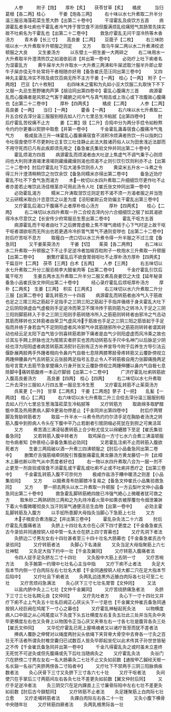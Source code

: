 <!-- { "loadSidebar": true } -->
　　人参　　　附子【炮】　　厚朴【炙】　　茯苓甘草【炙】　　橘皮　　　当归　　　葛根【各二两】桂心　　　干姜【炮各三两】
　　右十味以水七升煮取二升半分温三服忌海藻菘菜生葱大酢【出第二十卷中】
　　干湿霍乱及痰饮方五首
　　病源霍乱者多吐痢也干霍乱者冷气抟于胃饮食不消但腹满烦乱绞痛短气其肠胃先挟实故不吐痢名为干霍乱也【出第二十二卷中】
　　救急疗霍乱无问干湿冷热等木香汤方
　　青木香【长三寸】　　高良姜【二两】　　豆蔲子【二枚】
　　右三味防咀以水一大升煮取半升顿服之则定
　　又方
　　取乌牛屎二两以水二升煮沸绞滤顿服之大良
　　又生姜汤方
　　以东壁土一把生姜一大两碎之
　　右二味用水一大升煮取半升澄清热饮之如渴依前进【并出第一卷中】
　　必効疗上吐下痢者名为湿霍乱方
　　黄牛屎半大升许取水一大升煮三两沸和牛屎滤取汁服半升即止犂牛子屎亦佳无牛处常将干者相随亦好用【备急崔氏范汪同出第三卷中】
　　又四神丸主霍乱冷实不除及痰饮百病无所不主方干姜【一两】　桂心【一两】　附子【一两炮】　巴豆【六十枚制】
　　右四味末之蜜和为丸如小豆大饮服二丸取快下不下又服一丸忌生葱野猪肉芦笋【胡洽同出第四卷中】霍乱心腹痛方三首
　　病源霍乱而心腹痛者是风邪之气客于藏腑之间冷气与真气相击或上攻心或下攻腹故心腹痛也【出第二十二卷中】
　　厚朴【四两炙】　　　橘皮【二两】　　　人参【二两】高良姜【一两】　　当归【一两】　　　藿香【一两】
　　右六味以水七升煮取二升五合绞去滓分温三服服别相去如人行六七里忌生冷粘腻【出第四卷中】
　　肘后疗霍乱苦绞痛不止方
　　姜【二累】豉【二升】合捣中分为两分手捻令如粉熬令灼灼尔更番以熨脐中取愈【并第一卷中】
　　千金霍乱蛊毒宿食心腹痛冷气鬼气方
　　极咸盐汤三升一味霍乱心腹暴痛宿食不消积冷烦满者热饮一升以指刺口令吐宿食使尽不尽更刺吐讫复饮三吐佳静止此法大胜诸药俗人以为田舍浅近法鄙而不用守死而已凡有此疾即须先用之【备急崔氏集验文仲并同出第二十卷中】
　　霍乱烦渴方四首
　　病源霍乱而烦渴者由大吐逆上焦虚气不调气乗于心则烦闷也大利则津液竭津液竭则藏燥藏燥则渴也烦渴不止则引饮引饮则利亦不止【出第二十二卷中】肘后疗霍乱吐下后大渴多饮则杀人方
　　黄梁米五升水一斗煮之令得三升汁澄清稍稍饮之勿饮余饮【备急同糯米亦得出第二卷中】
　　备急近効疗霍乱不吐不下食气急而渴方
　　木一枚切以水四升煮取二升细细饮尽更作吐不止者亦差若止唯饮此汤佳根茎亦可用此汤令人吐【崔氏张文仲同出第一卷中】
　　必効霍乱渴方
　　糯米二升涛取泔饮讫则定若不渴不须一方渴者服之并当饱又云研糯米取白汁恣意饮之以差为度【泾阳崔尉云竒効偏主干霍乱出第三卷中】
　　又疗霍乱后渴口干腹痛不止者厚朴桂心汤方
　　厚朴【四两炙】　　桂心【二两】
　　右二味切以水四升煮取一升二合绞去滓内分六合细细饮之服了如其渴欲得冷水尽意饮之【长安传少府常服忌生葱出第二卷中】
　　霍乱干呕方五首
　　病源霍乱而干呕者由吐下之后脾胃虚极上焦不理气痞结于心下气时逆上故干呕干呕者谓欲呕而无所出也若更遇冷冷折胃气胃气不通则变哕也【出第二十二卷中】肘后疗苦呕不息方
　　取薤白一虎口切以水三升煮令得一升半服之不过三度【备急同】
　　又干姜茱萸汤方
　　干姜【切】　　茱萸【各二两熬】
　　右二味以水二升煮取一升顿服之下不止手足逆冷者加椒百粒附子一枚炮水三升煮取一升顿服【出第二卷中】
　　删繁疗霍乱后不欲食胃弱呕吐不止厚朴汤方厚朴【四两炙】　干扁豆叶【二两】　茯苓【三两】白术【五两】　　人参【三两】
　　右五味切以水七升煮取二升分三服忌桃李大醋雀肉等【出第二卷中】
　　千金疗霍乱引饮后辄干呕方
　　生姜五两水五升煮取二升半分二服又煮高良姜饮之大佳【延年秘录备急小品崔氏张文仲同出第二十卷中】
　　经心录疗霍乱后烦呕厚朴汤方
　　厚朴【二两炙】　生姜【三两】　枳实【三两炙】
　　右三味切以水六升煮取二升分三服【出第二卷中】霍乱转筋方一十四首
　　病源霍乱而转筋者由冷气入于筋故也足之三隂三阳之筋起于足指手之三阴三阳之筋起于手指并循络于身夫霍乱大吐下之后阴阳俱虚血气虚极则手足逆冷而荣卫不理冷抟于筋则筋为之转冷入于足之三阴三阳则脚筋转入于手之三阴三阳则手筋转随冷所入之筋筋则转转者由邪冷之气击动其筋而移转也又转筋者由荣卫气虚风冷于筋故也手足之三阴三阳之筋皆起于手足指而并络于身若血气不足阴阳虚者风冷邪气中其筋随邪所中之筋筋则转转者谓其转动也经云足太阳下血气皆少则喜转筋若肿下痛者是血气少则阳虚虚而风冷乘之故也诊其左手闗上肝脉也沈为隂隂实者肝实也苦肉动转筋左手尺中名神门以后脉足少阴经也浮为阳阳虚者病苦转筋其汤熨针石别有正方补养宣导今附于后养生方导引法云偃卧展两胫两手外踵者相向令鼻内气自极七息除两膝寒胫骨疼转筋又云覆卧傍视立两踵伸腰鼻内气去转筋又云张胫两足指号五息止令人不转筋极自用力张脚痛挽两足指号言寛大去筋节急挛躄痛久行身开张又云覆卧傍视立两踵伸腰以鼻内气自极七息除脚中痛转筋酸疼一本云疗脚弱【出第二十二卷中】
　　广济疗霍乱吐痢转筋欲入腹高良姜汤方
　　高良姜【四两】　桂心【四两】
　　右二味切以水七升煮取二升去滓分三服如人行四五里一服忌生冷生葱
　　又疗霍乱转筋不止茱萸汤方
　　呉茱茰【一升】　甘草【二两炙】　干姜【二两炮】蓼子【一把】　　乱髪【一两烧】　桂心【二两】
　　右六味切以水七升煮取二升三合绞去滓分温三服服别相去如人行六七里忌生葱海藻菘菜生冷粘腻等
　　又疗转筋方
　　取故绵多取酽醋甑中蒸及热用褁病人脚冷更易勿停差止【千金同并出第四卷中】
　　肘后疗两臂脚及胷胁转筋者方
　　取盐一升半水一斗煮令热灼灼尔渍手足在胸胁者汤洗之转筋入腹中到担病人令头在下腹中平乃止若剧者引隂阴缩必死犹在到担之可兾活耳
　　又方
　　煮苦酒三沸浸毡褁转筋上合少粉尤佳又以绵纒膝下至足【崔氏集验备急同】
　　又若转筋入腹中转者方
　　取鸡屎白一方寸匕水六合煮三沸温顿服勿令病者知【仲景经心录备急集验必効同】
　　又若霍乱注痢不止而转筋入腹欲死者方
　　生姜三两捣破以酒一升煮三四沸顿服之【肘后小品备急同出第二卷中】
　　删繁疗舌强筋缩牵阴股引胷腹胀痛霍乱黄龙藤汤方黄龙藤切一升【此樟木上藤也断以吹气从中贯度者好也】
　　右一物以水四升煮取八合为一服一剂不止更至一剂良验或宿食不消霍乱或干霍乱或吐痢不止或不吐痢并悉疗之【出第三卷中】
　　千金霍乱转筋入腹不可奈何方
　　极咸作盐汤于糟中暖渍之则差【小品集验同】
　　又方
　　以醋煮青布防脚膝冷复易之【备急文仲崔氏小品集验救急同】
　　又方
　　蓼一把去两头以水二升煮取一升顿服【一方云梨叶文仲小品备急同出第二十卷中】
　　救急霍乱脚转筋絶四肢已冷强气絶心上微暖者犹可救之方
　　取朱砂二两熟研防三两和之为丸待冷着火笼中如熏衣被厚覆勿令烟泄兼牀下着火令腹微暖彻良久当汗则渐气通便活忌生血物【出第一卷中】
　　必効主霍乱脚转筋及入腹方
　　以手抝所患脚大母指灸当脚心下急筋上七壮
　　又方
　　木子根皮合煮汤服之【并出第三卷中】
　　霍乱杂灸法二十六首
　　肘后疗霍乱先腹痛者法
　　灸脐上十四壮名太仓在心厌下四寸更度之【千金备急崔氏古今录验并同通按铜人经中管一名太仓在脐上四寸胃募也】
　　又疗先洞下者法
　　灸脐边二寸男左女右十四壮甚者至三十四十壮名大肠募也【千金备急崔氏古今录验同】
　　又疗转筋者法
　　灸脚心下名涌泉
　　又灸当足大母指聚筋上六七壮神騐
　　又灸足大指下约中一壮【千金及翼同】
　　又疗转筋入腹痛者法
　　令四人捉手足灸脐左二寸十四壮
　　又灸股中大筋上去阴一寸
　　又疗苦啘方法
　　灸手腕第一约理中七壮名心主当中指
　　又疗下痢不止者法
　　灸足大指本节内侧一寸白肉际左右七壮名大都【千金同通按铜人经大都二穴在足大指本节后陷中】
　　又疗吐且下痢者法
　　灸两乳边连黒外近腋白肉际各七壮可至二七壮
　　又疗苦烦闷急满法
　　灸心厌下三寸七壮名胃管【文仲同】
　　又法
　　以盐内脐中灸上二七壮【文仲千金翼同】
　　又疗苦绕脐痛急者法
　　灸脐下三寸三七壮名闗元良【文仲同】
　　又疗先吐者方
　　灸心下一寸十四壮又并疗下痢不止上气灸五十壮名巨阙正心厌尖头下一寸是也【千金翼文仲崔氏备急同通按铜人经巨阙在鸠尾下一寸心之募也】
　　又疗霍乱神秘起死灸法
　　以物横度病人口中屈之从心鸠尾度以下灸度下头五壮横度左右复灸五壮此三处并当先灸中央毕更横度左右也又灸脊上以物围令正当心厌又夹脊左右一寸各七壮是腹背各灸三处【崔氏文仲同】
　　又华佗疗霍乱已死上屋唤魂者又以诸疗皆至而犹不差者法
　　捧病人覆卧之伸臂对以绳度两肘尖头依绳下夹背脊大骨空中去脊各一寸灸之百壮无不活者所谓灸肘椎空囊归已试数百人皆灸毕即起坐佗以此术传其子孙世世皆秘之不传【千金崔氏备急同并出第一卷中】
　　千金凡得霍乱灸之或时虽未立差终无死忧不可逆灸或但先腹痛或先下后吐当随病灸之
　　又疗霍乱灸法
　　灸谷门穴在脐傍二寸男左女右一名大肠募灸二七壮不止又灸如前数【通按甲乙鍼经天枢一名长谿一名谷门夹脐两傍各二寸陷者中】
　　又疗吐下不禁两手三阴三阳脉俱疾数者法
　　灸心厌骨下三寸又灸脐下三寸各六七十壮
　　又疗干呕者法
　　灸间使穴在手掌后三寸两筋间左右各灸七壮不差更灸如前数【翼文仲肘后同】
　　又疗手足逆冷者法
　　灸三阴交穴在足内踝直上三寸廉骨际陷中左右七壮不差更灸如前数【肘后古今録騐同】
　　又疗转筋不止者法
　　灸足踵聚筋上白肉际七壮立愈
　　又疗走哺转筋者法
　　灸踝白肉际左右各二十一壮
　　又灸小腹下横骨中央随年壮
　　又疗转筋四厥者法
　　灸两乳根黒际各一壮
